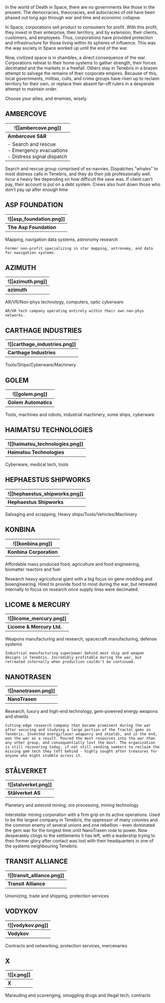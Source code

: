 In the world of Death in Space, there are no governments like those in the present. The democracies, theocracies, and autocracies of old have been phased out long ago through war and time and economic collapse.

In Space, corporations sell product to consumers for profit. With this profit, they invest in their enterprise, their territory, and by extension, their clients, customers, and employees. Thus, corporations have provided protection and infrastructure for those living within its spheres of influence. This was the way society in Space worked up until the end of the war.

Now, civilized space is in shambles, a direct consequence of the war. Corporations retreat to their home systems to gather strength, their forces decimated and the markets in a freefall. Others stay in Tenebris in a brazen attempt to salvage the remains of their corporate empires. Because of this, local governments, militias, cults, and crime groups have risen up to reclaim territory for their own, or replace their absent far-off rulers in a desperate attempt to maintain order.

Choose your allies, and enemies, wisely.


## AMBERCOVE

| ![[ambercove.png]]                                                           |
| ---------------------------------------------------------------------------- |
| **Ambercove S&R**                                                            |
| - Search and rescue<br>- Emergency evacuations<br>- Distress signal dispatch |




Search and rescue group comprised of ex-navvies. Dispatches "whales" to most distress calls in Tenebris, and they do their job professionally well. Incur a heavy fee depending on how difficult the save was. If client can't pay, their account is put on a debt system. Crews also hunt down those who don't pay up after enough time



## ASP FOUNDATION

| ![[asp_foundation.png]] |
| ----------------------- |
| **The Asp Foundation**  |
Mapping, navigation data systems, astronomy research


	Former non-profit specializing in star mapping, astronomy, and data for navigation systems. 


## AZIMUTH

| ![[azimuth.png]] |
| ---------------- |
| **azimuth**      |
AR/VR/Non-phys technology, computers, optic cyberware

	AR/VR tech company operating entirely within their own non-phys networks.


## CARTHAGE INDUSTRIES

| ![[carthage_industries.png]] |
| ---------------------------- |
| **Carthage Industries**      |
Tools/Ships/Cyberware/Machinery



## GOLEM

| ![[golem.png]]       |
| -------------------- |
| **Golem Automatics** |
Tools, machines and robots, industrial machinery, some ships, cyberware



## HAIMATSU TECHNOLOGIES

| ![[haimatsu_technologies.png]] |
| ------------------------------ |
| **Haimatsu Technologies**      |
Cyberware, medical tech, tools



## HEPHAESTUS SHIPWORKS

| ![[hephaestus_shipworks.png]] |
| ----------------------------- |
| **Hephaestus Shipworks**      |
Salvaging and scrapping, Heavy ships/Tools/Vehicles/Machinery




## KONBINA

| ![[konbina.png]]        |
| ----------------------- |
| **Konbina Corporation** |
Affordable mass produced food, agriculture and food engineering, biomatter reactors and fuel

Research heavy agricultural giant with a big focus on gene modding and bioengineering. Hired to provide food to most during the war, but retreated internally to focus on research once supply lines were decimated.

## LICOME & MERCURY

| ![[licome_mercury.png]]   |
| ------------------------- |
| **Licome & Mercury Ltd.** |
Weapons manufacturing and research, spacecraft manufacturing, defense systems

	Industrial manufacturing superpower behind most ship and weapon designs in Tenebris. Incredibly profitable during the war, but retreated internally when production couldn't be continued.


## NANOTRASEN

| ![[nanotrasen.png]] |
| ------------------- |
| **NanoTrasen**      |
Research, luxury and high-end technology, gem-powered energy weapons and shields

	Cutting-edge research company that became prominent during the war after securing and studying a large portion of the fractal gems in Tenebris. Invented energy/laser weaponry and shields, and in the end, won the war as a result. Poured the most resources into the war than any other group, and consequentially lost the most. The organization is still recovering today, if not still sending seekers to reclaim the missing gem tech they left behind - highly sought after treasures for anyone who might stumble across it.


## STÅLVERKET

| ![[stalverket.png]] |
| ------------------- |
| **Stålverket AS**   |
Planetary and asteroid mining, ore processing, mining technology

Interstellar mining corporation with a firm grip on its active operations. Used to be the largest company in Tenebris, the oppressor of many colonies and the common enemy of several unions and one rebellion - even dominated the gem war for the longest time until NanoTrasen rose to power. Now desperately clings to the settlements it has left, with a leadership trying to their former glory after contact was lost with their headquarters in one of the systems neighbouring Tenebris.


## TRANSIT ALLIANCE

| ![[transit_alliance.png]] |
| ------------------------- |
| **Transit Alliance**      |
Unionizing, trade and shipping, protection services


## VODYKOV

| ![[vodykov.png]] |
| ---------------- |
| **Vodykov**      |
Contracts and networking, protection services, mercenaries


## X

| ![[x.png]] |
| ---------- |
| **X**      |
Marauding and scavenging, smuggling drugs and illegal tech, contracts


